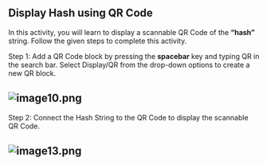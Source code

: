 ## Display Hash using QR Code 

In this activity, you will learn to display a scannable QR Code of the **“hash”** string. Follow the given steps to complete this activity. 

Step 1: Add a QR Code block by pressing the **spacebar** key and typing QR in the search bar. Select Display/QR from the drop-down options to create a new QR block. 

## ![image10.png](https://lh5.googleusercontent.com/MpJ3PaFdfYMVgyKK5LyQN87poc-NG4rvisi0ToEVh8XVez3WH-pTxu8q_UOOo6rJaCINJFx0fsH9VeV1xtd_RL0_mO6lJAlMwjxZxgsgyO9VGBsQhFKwUaVqluYIj57Wl7gQK1yfIlhT7w1GbROCnqc)

Step 2: Connect the Hash String to the QR Code to display the scannable QR Code.

## ![image13.png](https://lh6.googleusercontent.com/pa5UH4YK1puBJT8HHU8E7gcZhN1-59dnzkDTdO7zN8D1eQGPzJBQsAjQzLhcRPsOeQPa0Rje1AeWVtaay_d-l0J0F5zUThMrtyKhAir2cVcuBVweJRFCxfqPYpXSRrZy4WiQEjS3wXDtEcAsQPyQjy8)
